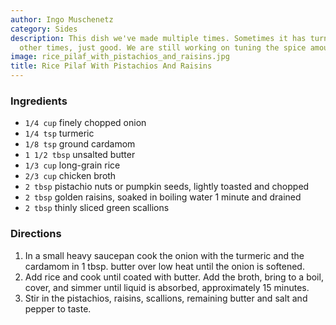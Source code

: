 ```yaml
---
author: Ingo Muschenetz
category: Sides
description: This dish we've made multiple times. Sometimes it has turned out wonderful,
  other times, just good. We are still working on tuning the spice amounts.
image: rice_pilaf_with_pistachios_and_raisins.jpg
title: Rice Pilaf With Pistachios And Raisins
---
```

### Ingredients

* `1/4 cup` finely chopped onion
* `1/4 tsp` turmeric
* `1/8 tsp` ground cardamom
* `1 1/2 tbsp` unsalted butter
* `1/3 cup` long-grain rice
* `2/3 cup` chicken broth
* `2 tbsp` pistachio nuts or pumpkin seeds, lightly toasted and chopped
* `2 tbsp` golden raisins, soaked in boiling water 1 minute and drained
* `2 tbsp` thinly sliced green scallions

### Directions

1. In a small heavy saucepan cook the onion with the turmeric and the cardamom in 1 tbsp. butter over low heat until the onion is softened.
2. Add rice and cook until coated with butter. Add the broth, bring to a boil, cover, and simmer until liquid is absorbed, approximately 15 minutes.
3. Stir in the pistachios, raisins, scallions, remaining butter and salt and pepper to taste.